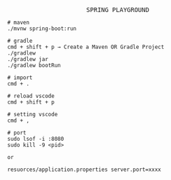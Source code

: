 <p align="center">
    <samp>
     SPRING PLAYGROUND
    </samp>
</p>

```
# maven
./mvnw spring-boot:run

# gradle
cmd + shift + p → Create a Maven OR Gradle Project
./gradlew
./gradlew jar
./gradlew bootRun

# import
cmd + .

# reload vscode
cmd + shift + p

# setting vscode
cmd + ,

# port
sudo lsof -i :8080
sudo kill -9 <pid>

or

resuorces/application.properties server.port=xxxx
```

